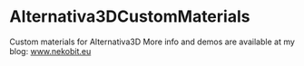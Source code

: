 Alternativa3DCustomMaterials
============================

Custom materials for Alternativa3D
More info and demos are available at my blog: www.nekobit.eu